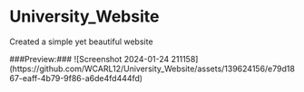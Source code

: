 # University_Website
<p>Created a simple yet beautiful website</p>
###Preview:###
![Screenshot 2024-01-24 211158](https://github.com/WCARL12/University_Website/assets/139624156/e79d1867-eaff-4b79-9f86-a6de4fd444fd)
